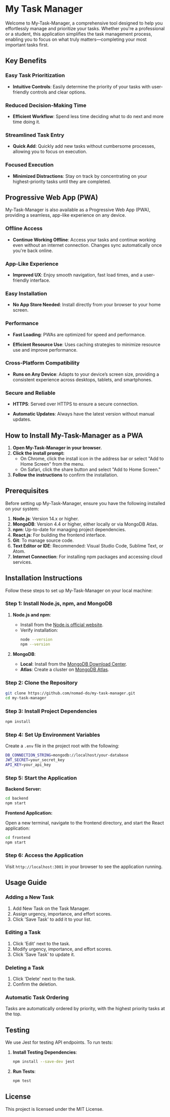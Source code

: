# My Task Manager

Welcome to My-Task-Manager, a comprehensive tool designed to help you effortlessly manage and prioritize your tasks. Whether you're a professional or a student, this application simplifies the task management process, enabling you to focus on what truly matters—completing your most important tasks first.

## Key Benefits

### Easy Task Prioritization
- **Intuitive Controls**: Easily determine the priority of your tasks with user-friendly controls and clear options.

### Reduced Decision-Making Time
- **Efficient Workflow**: Spend less time deciding what to do next and more time doing it.

### Streamlined Task Entry
- **Quick Add**: Quickly add new tasks without cumbersome processes, allowing you to focus on execution.

### Focused Execution
- **Minimized Distractions**: Stay on track by concentrating on your highest-priority tasks until they are completed.

## Progressive Web App (PWA)

My-Task-Manager is also available as a Progressive Web App (PWA), providing a seamless, app-like experience on any device.

### Offline Access
- **Continue Working Offline**: Access your tasks and continue working even without an internet connection. Changes sync automatically once you're back online.

### App-Like Experience
- **Improved UX**: Enjoy smooth navigation, fast load times, and a user-friendly interface.

### Easy Installation
- **No App Store Needed**: Install directly from your browser to your home screen.

### Performance
- **Fast Loading**: PWAs are optimized for speed and performance.
  
- **Efficient Resource Use**: Uses caching strategies to minimize resource use and improve performance.

### Cross-Platform Compatibility
- **Runs on Any Device**: Adapts to your device’s screen size, providing a consistent experience across desktops, tablets, and smartphones.

### Secure and Reliable
- **HTTPS**: Served over HTTPS to ensure a secure connection.
  
- **Automatic Updates**: Always have the latest version without manual updates.

## How to Install My-Task-Manager as a PWA

1. **Open My-Task-Manager in your browser.**
2. **Click the install prompt:**
   - On Chrome, click the install icon in the address bar or select "Add to Home Screen" from the menu.
   - On Safari, click the share button and select "Add to Home Screen."
3. **Follow the instructions** to confirm the installation.

## Prerequisites

Before setting up My-Task-Manager, ensure you have the following installed on your system:

1. **Node.js**: Version 14.x or higher.
2. **MongoDB**: Version 4.4 or higher, either locally or via MongoDB Atlas.
3. **npm**: Up-to-date for managing project dependencies.
4. **React.js**: For building the frontend interface.
5. **Git**: To manage source code.
6. **Text Editor or IDE**: Recommended: Visual Studio Code, Sublime Text, or Atom.
7. **Internet Connection**: For installing npm packages and accessing cloud services.

## Installation Instructions

Follow these steps to set up My-Task-Manager on your local machine:

### Step 1: Install Node.js, npm, and MongoDB

1. **Node.js and npm**:
   - Install from the [Node.js official website](https://nodejs.org/).
   - Verify installation:
     ```bash
     node --version
     npm --version
     ```

2. **MongoDB**:
   - **Local**: Install from the [MongoDB Download Center](https://www.mongodb.com/try/download/community).
   - **Atlas**: Create a cluster on [MongoDB Atlas](https://www.mongodb.com/cloud/atlas).

### Step 2: Clone the Repository

```bash
git clone https://github.com/nomad-do/my-task-manager.git
cd my-task-manager
```

### Step 3: Install Project Dependencies

```bash
npm install
```

### Step 4: Set Up Environment Variables

Create a `.env` file in the project root with the following:

```bash
DB_CONNECTION_STRING=mongodb://localhost/your-database
JWT_SECRET=your_secret_key
API_KEY=your_api_key
```

### Step 5: Start the Application

**Backend Server:**

```bash
cd backend
npm start
```

**Frontend Application:**

Open a new terminal, navigate to the frontend directory, and start the React application:

```bash
cd frontend
npm start
```

### Step 6: Access the Application

Visit `http://localhost:3001` in your browser to see the application running.

## Usage Guide

### Adding a New Task

1. Add New Task on the Task Manager.
2. Assign urgency, importance, and effort scores.
3. Click 'Save Task' to add it to your list.

### Editing a Task

1. Click 'Edit' next to the task.
2. Modify urgency, importance, and effort scores.
3. Click 'Save Task' to update it.

### Deleting a Task

1. Click 'Delete' next to the task.
2. Confirm the deletion.

### Automatic Task Ordering

Tasks are automatically ordered by priority, with the highest priority tasks at the top.

## Testing

We use Jest for testing API endpoints. To run tests:

1. **Install Testing Dependencies**:

    ```bash
    npm install --save-dev jest
    ```

2. **Run Tests**:

    ```bash
    npm test
    ```

## License

This project is licensed under the MIT License.

